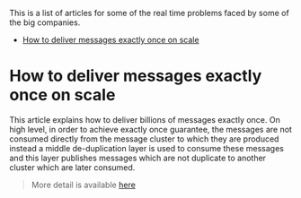 This is a list of articles for some of the real time problems faced by some of the big companies.
<!-- TOC -->

- [How to deliver messages exactly once on scale](#how-to-deliver-messages-exactly-once-on-scale)

<!-- /TOC -->
# How to deliver messages exactly once on scale

This article explains how to deliver billions of messages exactly once. On high level, in order to achieve exactly once guarantee, the messages are not consumed directly from the message cluster to which they are produced instead a middle de-duplication layer is used to consume these messages and this layer publishes messages which are not duplicate to another cluster which are later consumed.

> More detail is available [here](https://segment.com/blog/exactly-once-delivery/)